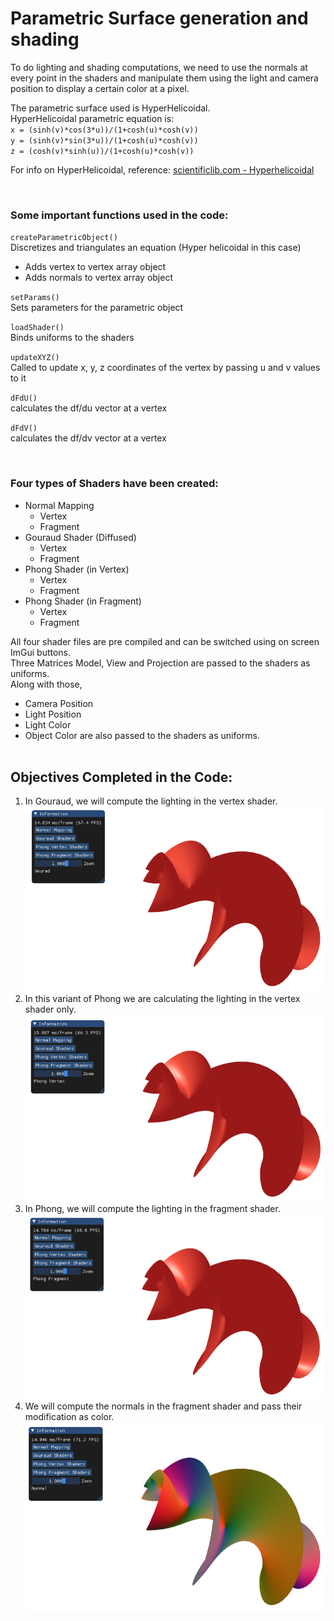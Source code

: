 # Parametric Surface generation and shading

To do lighting and shading computations, we need to use the normals at every point in the shaders and manipulate them using the light and camera position to display a certain color at a pixel.

The parametric surface used is HyperHelicoidal.<br>
HyperHelicoidal parametric equation is:<br>
` x = (sinh(v)*cos(3*u))/(1+cosh(u)*cosh(v)) `<br>
` y = (sinh(v)*sin(3*u))/(1+cosh(u)*cosh(v)) `<br>
` z = (cosh(v)*sinh(u))/(1+cosh(u)*cosh(v)) `<br>


For info on HyperHelicoidal, reference:  [scientificlib.com - Hyperhelicoidal](http://www.scientificlib.com/en/Mathematics/Surfaces/Hyperhelicoidal.html)

<br>

### Some important functions used in the code:

` createParametricObject() `<br>
Discretizes and triangulates an equation (Hyper helicoidal in this case)
- Adds vertex to vertex array object
- Adds normals to vertex array object

` setParams() `<br>
Sets parameters for the parametric object

` loadShader() `<br>
Binds uniforms to the shaders

` updateXYZ() `<br>
Called to update x, y, z coordinates of the vertex by passing u and v values to it

` dFdU() `<br>
calculates the df/du vector at a vertex

` dFdV() `<br>
calculates the df/dv vector at a vertex

<br>

### Four types of Shaders have been created:
* Normal Mapping
  - Vertex
  - Fragment
* Gouraud Shader (Diffused)
  - Vertex
  - Fragment
* Phong Shader (in Vertex)
  - Vertex
  - Fragment
* Phong Shader (in Fragment)
  - Vertex
  - Fragment

All four shader files are pre compiled and can be switched using on screen ImGui buttons.<br>
Three Matrices Model, View and Projection are passed to the shaders as uniforms.<br>
Along with those,<br>
- Camera Position
- Light Position
- Light Color
- Object Color
are also passed to the shaders as uniforms.
<br><br>
## Objectives Completed in the Code:
1. In Gouraud, we will compute the lighting in the vertex shader.<br>
![Gouraud](./Images/gouraud.png)<br>
2. In this variant of Phong we are calculating the lighting in the vertex shader only.<br>
![Phong - vertex](./Images/phong-v.png)<br>
3. In Phong, we will compute the lighting in the fragment shader.<br>
![Phong - fragment](./Images/phong-f.png)<br>
4. We will compute the normals in the fragment shader and pass their modification as color.<br>
![Normal Map](./Images/normal-map.png)<br>
